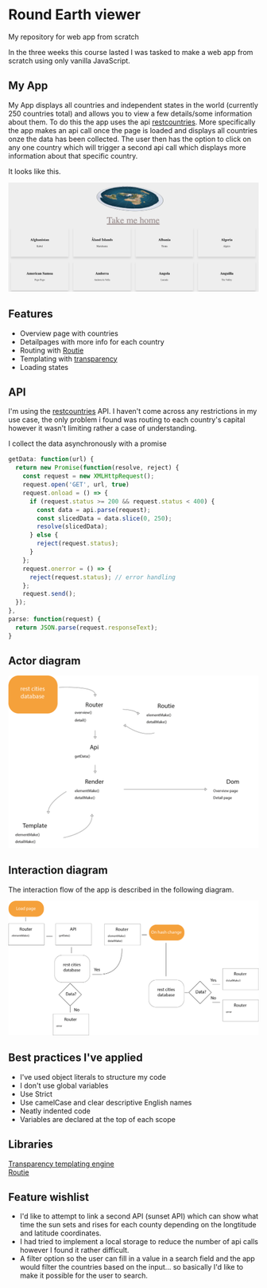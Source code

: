 # Round Earth viewer
My repository for web app from scratch

In the three weeks this course lasted I was tasked to make a web app from scratch using only vanilla JavaScript.


## My App
My App displays all countries and independent states in the world (currently 250 countries total) and allows you to view a few details/some information about them. To do this the app uses the api [restcountries](https://restcountries.eu/).
More specifically the app makes an api call once the page is loaded and displays all countries onze the data has been collected. The user then has the option to click on any one country which will trigger a second api call which displays more information about that specific country. 
  
  It looks like this.
  
  ![screen cap img](public/img/screen_2.png)  
  
 
 
## Features
  * Overview page with countries
  * Detailpages with more info for each country
  * Routing with [Routie](http://projects.jga.me/routie/)
  * Templating with [transparency](https://github.com/leonidas/transparency)
  * Loading states
 
 
## API 

  I'm using the [restcountries](https://restcountries.eu/) API.
  I haven't come across any restrictions in my use case, the only problem i found was routing to each country's capital however it wasn't limiting rather a case of understanding.
  
  I collect the data asynchronously with a promise
  ```javascript
  getData: function(url) {
    return new Promise(function(resolve, reject) {
      const request = new XMLHttpRequest();
      request.open('GET', url, true)
      request.onload = () => {
        if (request.status >= 200 && request.status < 400) {
          const data = api.parse(request);
          const slicedData = data.slice(0, 250);
          resolve(slicedData);
        } else {
          reject(request.status);
        }
      };
      request.onerror = () => {
        reject(request.status); // error handling
      };
      request.send();
    });
  },
  parse: function(request) {
    return JSON.parse(request.responseText);
  }
  ```

## Actor diagram

  ![actor diagram img](public/img/actoren_diagram_v1.png)


## Interaction diagram

  The interaction flow of the app is described in the following diagram.


![interactin img](public/img/interaction_diagram_v1.png)

  

## Best practices I've applied
   * I've used object literals to structure my code
   * I don't use global variables
   * Use Strict
   * Use camelCase and clear descriptive English names
   * Neatly indented code
   * Variables are declared at the top of each scope
   
## Libraries
[Transparency templating engine](https://github.com/leonidas/transparency)  
[Routie](http://projects.jga.me/routie/)

## Feature wishlist 
  * I'd like to attempt to link a second API (sunset API) which can show what time the sun sets and rises for each county depending on the longtitude and latitude coordinates.
  * I had tried to implement a local storage to reduce the number of api calls however I found it rather difficult.
  * A filter option so the user can fill in a value in a search field and the app would filter the countries based on the input... so basically I'd like to make it possible for the user to search.
